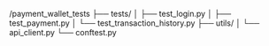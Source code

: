/payment_wallet_tests
    ├── tests/
    │   ├── test_login.py
    │   ├── test_payment.py
    │   └── test_transaction_history.py
    ├── utils/
    │   └── api_client.py
    └── conftest.py
